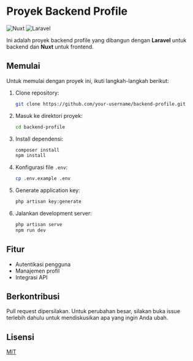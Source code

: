 # Proyek Backend Profile

![Nuxt](https://nuxt.com/assets/design-kit/logo/icon-green.png) ![Laravel](https://laravel.com/img/logomark.min.svg)

Ini adalah proyek backend profile yang dibangun dengan **Laravel** untuk backend dan **Nuxt** untuk frontend.

## Memulai

Untuk memulai dengan proyek ini, ikuti langkah-langkah berikut:

1. Clone repository:
   ```bash
   git clone https://github.com/your-username/backend-profile.git
   ```
2. Masuk ke direktori proyek:
   ```bash
   cd backend-profile
   ```
3. Install dependensi:
   ```bash
   composer install
   npm install
   ```
4. Konfigurasi file `.env`:
   ```bash
   cp .env.example .env
   ```
5. Generate application key:
   ```bash
   php artisan key:generate
   ```
6. Jalankan development server:
   ```bash
   php artisan serve
   npm run dev
   ```

## Fitur

- Autentikasi pengguna
- Manajemen profil
- Integrasi API

## Berkontribusi

Pull request dipersilakan. Untuk perubahan besar, silakan buka issue terlebih dahulu untuk mendiskusikan apa yang ingin Anda ubah.

## Lisensi

[MIT](https://choosealicense.com/licenses/mit/)
